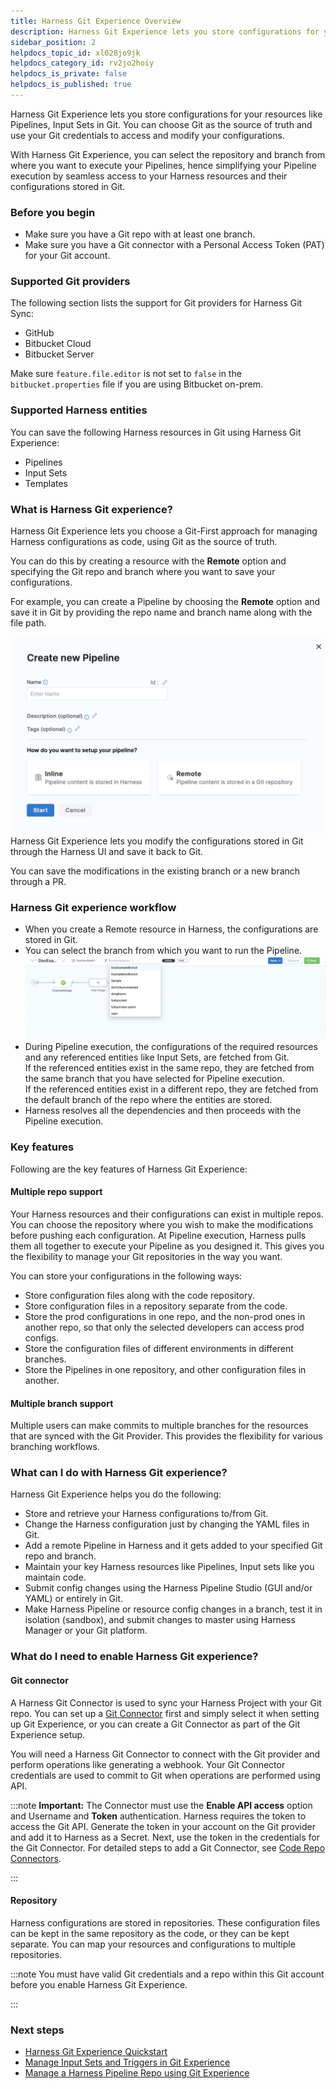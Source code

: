 ```yaml
---
title: Harness Git Experience Overview
description: Harness Git Experience lets you store configurations for your resources like Pipelines, Input Sets in Git. You can choose Git as the source of truth and use your Git credentials to access and modify…
sidebar_position: 2
helpdocs_topic_id: xl028jo9jk
helpdocs_category_id: rv2jo2hoiy
helpdocs_is_private: false
helpdocs_is_published: true
---
```


Harness Git Experience lets you store configurations for your resources like Pipelines, Input Sets in Git. You can choose Git as the source of truth and use your Git credentials to access and modify your configurations.

With Harness Git Experience, you can select the repository and branch from where you want to execute your Pipelines, hence simplifying your Pipeline execution by seamless access to your Harness resources and their configurations stored in Git.

### Before you begin

* Make sure you have a Git repo with at least one branch.​
* Make sure you have a Git connector with a Personal Access Token (PAT) for your Git account.​

### Supported Git providers

The following section lists the support for Git providers for Harness Git Sync:​

* GitHub
* Bitbucket Cloud
* Bitbucket Server

Make sure `feature.file.editor` is not set to `false` in the `bitbucket.properties` file if you are using Bitbucket on-prem.

### Supported Harness entities

You can save the following Harness resources in Git using Harness Git Experience:

* Pipelines
* Input Sets
* Templates

### What is Harness Git experience?

Harness Git Experience lets you choose a Git-First approach for managing Harness configurations as code, using Git as the source of truth.

You can do this by creating a resource with the **Remote** option and specifying the Git repo and branch where you want to save your configurations.

For example, you can create a Pipeline by choosing the **Remote** option and save it in Git by providing the repo name and branch name along with the file path.

![](./static/git-experience-overview-02.png)
Harness Git Experience lets you modify the configurations stored in Git through the Harness UI and save it back to Git.

You can save the modifications in the existing branch or a new branch through a PR.

### Harness Git experience workflow

* When you create a Remote resource in Harness, the configurations are stored in Git.
* You can select the branch from which you want to run the Pipeline.![](./static/git-experience-overview-03.png)
* During Pipeline execution, the configurations of the required resources and any referenced entities like Input Sets, are fetched from Git.  
If the referenced entities exist in the same repo, they are fetched from the same branch that you have selected for Pipeline execution.  
If the referenced entities exist in a different repo, they are fetched from the default branch of the repo where the entities are stored.
* Harness resolves all the dependencies and then proceeds with the Pipeline execution.

### Key features

Following are the key features of Harness Git Experience:

#### Multiple repo support

Your Harness resources and their configurations can exist in multiple repos. You can choose the repository where you wish to make the modifications before pushing each configuration. At Pipeline execution, Harness pulls them all together to execute your Pipeline as you designed it. This gives you the flexibility to manage your Git repositories in the way you want.

You can store your configurations in the following ways:

* Store configuration files along with the code repository.
* Store configuration files in a repository separate from the code.
* Store the prod configurations in one repo, and the non-prod ones in another repo, so that only the selected developers can access prod configs.
* Store the configuration files of different environments in different branches.
* Store the Pipelines in one repository, and other configuration files in another.

#### Multiple branch support

Multiple users can make commits to multiple branches for the resources that are synced with the Git Provider. This provides the flexibility for various branching workflows.

### What can I do with Harness Git experience?

Harness Git Experience helps you do the following:

* Store and retrieve your Harness configurations to/from Git.
* Change the Harness configuration just by changing the YAML files in Git.
* Add a remote Pipeline in Harness and it gets added to your specified Git repo and branch.
* Maintain your key Harness resources like Pipelines, Input sets like you maintain code.
* Submit config changes using the Harness Pipeline Studio (GUI and/or YAML) or entirely in Git.
* Make Harness Pipeline or resource config changes in a branch, test it in isolation (sandbox), and submit changes to master using Harness Manager or your Git platform.

### What do I need to enable Harness Git experience?

#### Git connector

A Harness Git Connector is used to sync your Harness Project with your Git repo. You can set up a [Git Connector](/docs/category/code-repo-connectors) first and simply select it when setting up Git Experience, or you can create a Git Connector as part of the Git Experience setup.

You will need a Harness Git Connector to connect with the Git provider and perform operations like generating a webhook. Your Git Connector credentials are used to commit to Git when operations are performed using API.


:::note
**Important:** The Connector must use the **Enable API access** option and Username and **Token** authentication. Harness requires the token to access the Git API. Generate the token in your account on the Git provider and add it to Harness as a Secret. Next, use the token in the credentials for the Git Connector. For detailed steps to add a Git Connector, see [Code Repo Connectors](../7_Connectors/connect-to-code-repo.md).

:::

#### Repository

Harness configurations are stored in repositories. These configuration files can be kept in the same repository as the code, or they can be kept separate. You can map your resources and configurations to multiple repositories.


:::note
You must have valid Git credentials and a repo within this Git account before you enable Harness Git Experience.

:::

### Next steps

* [Harness Git Experience Quickstart](configure-git-experience-for-harness-entities.md)
* [Manage Input Sets and Triggers in Git Experience](manage-input-sets-in-simplified-git-experience.md)
* [Manage a Harness Pipeline Repo using Git Experience](manage-a-harness-pipeline-repo-using-git-experience.md)

